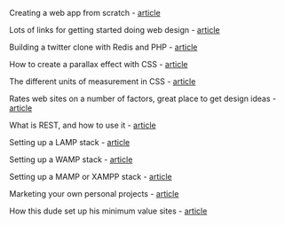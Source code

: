 Creating a web app from scratch - [article](http://css-tricks.com/app-from-scratch-1-design/)

Lots of links for getting started doing web design - [article](http://mashable.com/2010/07/23/web-design-resources-beginners/)

Building a twitter clone with Redis and PHP - [article](http://redis.io/topics/twitter-clone)

How to create a parallax effect with CSS - [article](http://blog.keithclark.co.uk/pure-css-parallax-websites/)

The different units of measurement in CSS - [article](http://css-tricks.com/the-lengths-of-css/)

Rates web sites on a number of factors, great place to get design ideas - [article](http://www.awwwards.com/)

What is REST, and how to use it - [article](http://www.restapitutorial.com/)

Setting up a LAMP stack - [article](http://www.howtoforge.com/ubuntu_lamp_for_newbies)

Setting up a WAMP stack - [article](http://www.wampserver.com/en/)

Setting up a MAMP or XAMPP stack - [article](http://www.dwuser.com/education/content/why-you-need-a-testing-server-and-how-to-do-it/)

Marketing your own personal projects - [article](https://www.discovermeteor.com/blog/marketing-your-personal-projects)

How this dude set up his minimum value sites - [article](https://levels.io/how-i-build-my-minimum-viable-products/)
